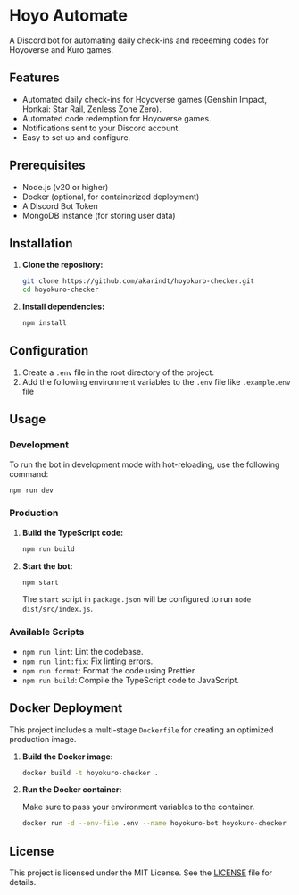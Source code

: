 # Hoyo Automate

A Discord bot for automating daily check-ins and redeeming codes for Hoyoverse and Kuro games.

## Features

- Automated daily check-ins for Hoyoverse games (Genshin Impact, Honkai: Star Rail, Zenless Zone Zero).
- Automated code redemption for Hoyoverse games.
- Notifications sent to your Discord account.
- Easy to set up and configure.

## Prerequisites

- Node.js (v20 or higher)
- Docker (optional, for containerized deployment)
- A Discord Bot Token
- MongoDB instance (for storing user data)

## Installation

1.  **Clone the repository:**

    ```sh
    git clone https://github.com/akarindt/hoyokuro-checker.git
    cd hoyokuro-checker
    ```

2.  **Install dependencies:**

    ```sh
    npm install
    ```

## Configuration

1.  Create a `.env` file in the root directory of the project.
2.  Add the following environment variables to the `.env` file like `.example.env` file

## Usage

### Development

To run the bot in development mode with hot-reloading, use the following command:

```sh
npm run dev
```

### Production

1.  **Build the TypeScript code:**

    ```sh
    npm run build
    ```

2.  **Start the bot:**

    ```sh
    npm start
    ```

    The `start` script in `package.json` will be configured to run `node dist/src/index.js`.

### Available Scripts

- `npm run lint`: Lint the codebase.
- `npm run lint:fix`: Fix linting errors.
- `npm run format`: Format the code using Prettier.
- `npm run build`: Compile the TypeScript code to JavaScript.

## Docker Deployment

This project includes a multi-stage `Dockerfile` for creating an optimized production image.

1.  **Build the Docker image:**

    ```sh
    docker build -t hoyokuro-checker .
    ```

2.  **Run the Docker container:**

    Make sure to pass your environment variables to the container.

    ```sh
    docker run -d --env-file .env --name hoyokuro-bot hoyokuro-checker
    ```

## License

This project is licensed under the MIT License. See the [LICENSE](LICENSE) file for details.
